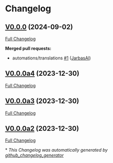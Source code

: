 # Changelog

## [V0.0.0](https://github.com/OpenVoiceOS/skill-ovos-wallpapers/tree/V0.0.0) (2024-09-02)

[Full Changelog](https://github.com/OpenVoiceOS/skill-ovos-wallpapers/compare/V0.0.0a4...V0.0.0)

**Merged pull requests:**

- automations/translations [\#1](https://github.com/OpenVoiceOS/skill-ovos-wallpapers/pull/1) ([JarbasAl](https://github.com/JarbasAl))

## [V0.0.0a4](https://github.com/OpenVoiceOS/skill-ovos-wallpapers/tree/V0.0.0a4) (2023-12-30)

[Full Changelog](https://github.com/OpenVoiceOS/skill-ovos-wallpapers/compare/V0.0.0a3...V0.0.0a4)

## [V0.0.0a3](https://github.com/OpenVoiceOS/skill-ovos-wallpapers/tree/V0.0.0a3) (2023-12-30)

[Full Changelog](https://github.com/OpenVoiceOS/skill-ovos-wallpapers/compare/V0.0.0a2...V0.0.0a3)

## [V0.0.0a2](https://github.com/OpenVoiceOS/skill-ovos-wallpapers/tree/V0.0.0a2) (2023-12-30)

[Full Changelog](https://github.com/OpenVoiceOS/skill-ovos-wallpapers/compare/2a48d2ea2e12d2fca163b23c50ca79d19376303b...V0.0.0a2)



\* *This Changelog was automatically generated by [github_changelog_generator](https://github.com/github-changelog-generator/github-changelog-generator)*
